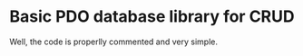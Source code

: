 Basic PDO database library for CRUD
=======

Well, the code is properlly commented and very simple.
